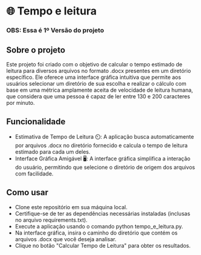 # 🌐 Tempo e leitura
### OBS: Essa é 1º Versão do projeto


## Sobre o projeto
Este projeto foi criado com o objetivo de calcular o tempo estimado de leitura para diversos arquivos no formato .docx presentes em um diretório específico. Ele oferece uma interface gráfica intuitiva que permite aos usuários selecionar um diretório de sua escolha e realizar o cálculo com base em uma métrica amplamente aceita de velocidade de leitura humana, que considera que uma pessoa é capaz de ler entre 130 e 200 caracteres por minuto.


## Funcionalidade 

- Estimativa de Tempo de Leitura ⏲️: A aplicação busca automaticamente por arquivos .docx no diretório fornecido e calcula o tempo de leitura estimado para cada um deles.
- Interface Gráfica Amigável 🖥️: A interface gráfica simplifica a interação do usuário, permitindo que selecione o diretório de origem dos arquivos com facilidade.

## Como usar

- Clone este repositório em sua máquina local.
- Certifique-se de ter as dependências necessárias instaladas (inclusas no arquivo requirements.txt).
- Execute a aplicação usando o comando python tempo_e_leitura.py.
- Na interface gráfica, insira o caminho do diretório que contém os arquivos .docx que você deseja analisar.
- Clique no botão "Calcular Tempo de Leitura" para obter os resultados.
